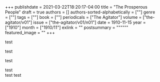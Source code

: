 +++
publishdate = 2021-03-22T18:20:17-04:00
title = "The Prosperous People"
draft = true
authors = []
authors-sorted-alphabetically = [""]
genre = [""]
tags = [""]
book = [""]
periodicals = ["The Agitator"]
volume = ["the-agitator/v01"]
issue = ["the-agitator/v01/n01"]
date = 1910-11-15
year = ["1910"]
month = ["1910/11"]
exlink = ""
postsummary = """"""
featured_image = ""
+++

test

test

test

test  
test
test